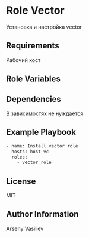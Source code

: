 Role Vector
=========

Установка и настройка vector

Requirements
------------

Рабочий хост

Role Variables
--------------


Dependencies
------------

В зависимостях не нуждается

Example Playbook
----------------
```bash
- name: Install vector role
  hosts: host-vc
  roles:
    - vector_role
```
   
License
-------

MIT

Author Information
------------------

Arseny Vasiliev